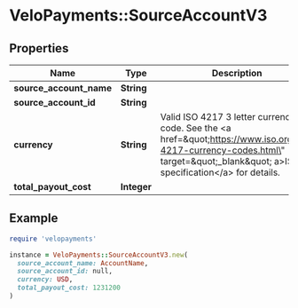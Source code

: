 # VeloPayments::SourceAccountV3

## Properties

| Name | Type | Description | Notes |
| ---- | ---- | ----------- | ----- |
| **source_account_name** | **String** |  |  |
| **source_account_id** | **String** |  |  |
| **currency** | **String** | Valid ISO 4217 3 letter currency code. See the &lt;a href&#x3D;\&quot;https://www.iso.org/iso-4217-currency-codes.html\&quot; target&#x3D;\&quot;_blank\&quot; a&gt;ISO specification&lt;/a&gt; for details. |  |
| **total_payout_cost** | **Integer** |  |  |

## Example

```ruby
require 'velopayments'

instance = VeloPayments::SourceAccountV3.new(
  source_account_name: AccountName,
  source_account_id: null,
  currency: USD,
  total_payout_cost: 1231200
)
```

